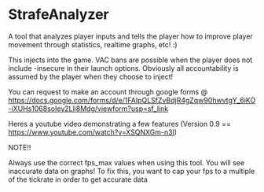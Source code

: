 # StrafeAnalyzer
A tool that analyzes player inputs and tells the player how to improve player movement through statistics, realtime graphs, etc! :) 

This injects into the game. VAC bans are possible when the player does not include -insecure in their launch options. 
Obviously all accountability is assumed by the player when they choose to inject!

You can request to make an account through google forms @ https://docs.google.com/forms/d/e/1FAIpQLSfZvBdjR4gZqw90hwvtgY_6iKO-iXUHs1068soIey2Lli8Mdg/viewform?usp=sf_link

Heres a youtube video demonstrating a few features (Version 0.9 == https://www.youtube.com/watch?v=XSQNXGm-n3I)


NOTE!!

Always use the correct fps_max values when using this tool. You will see inaccurate data on graphs! To fix this, you want to cap your fps to a multiple of the tickrate in order to get accurate data

